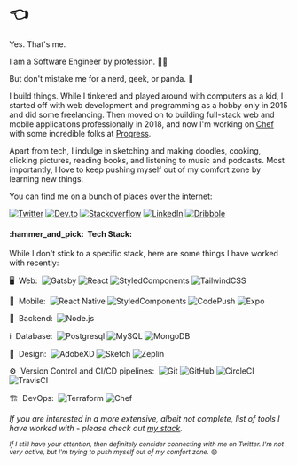<h1>👈</h1>

Yes. That's me. 

I am a Software Engineer by profession.&nbsp;:technologist:&nbsp;

But don't mistake me for a nerd, geek, or panda. :panda_face:

I build things. While I tinkered and played around with computers as a kid, I started off with web development and programming as a hobby only in 2015 and did some freelancing. Then moved on to building full-stack web and mobile applications professionally in 2018, and now I'm working on [Chef](https://www.chef.io/) with some incredible folks at [Progress](https://www.progress.com/).

Apart from tech, I indulge in sketching and making doodles, cooking, clicking pictures, reading books, and listening to music and podcasts. Most importantly, I love to keep pushing myself out of my comfort zone by learning new things.

You can find me on a bunch of places over the internet:

[![Twitter](https://img.shields.io/badge/-Twitter-1da1f2?style=flat-square&logo=twitter&logoColor=FFF)](https://twitter.com/rishiikc) [![Dev.to](https://img.shields.io/badge/-DevCommunity-000000?style=flat-square&logo=dev.to&logoColor=FFF)](https://dev.to/rishikc) [![Stackoverflow](https://img.shields.io/badge/-StackOverflow-f48024?style=flat-square&logo=stackoverflow&logoColor=FFF)](https://stackoverflow.com/users/11104618/rishichawda) [![LinkedIn](https://img.shields.io/badge/-LinkedIn-0a66c2?style=flat-square&logo=linkedin&logoColor=FFF)](https://www.linkedin.com/in/rkrishi) [![Dribbble](https://img.shields.io/badge/-Dribbble-ea4c89?style=flat-square&logo=dribbble&logoColor=FFF)](https://dribbble.com/rishikc)

<h4>:hammer_and_pick:&nbsp;&nbsp;Tech Stack:</h4>

While I don't stick to a specific stack, here are some things I have worked with recently:

:desktop_computer:&nbsp;&nbsp;Web:&nbsp;
  ![Gatsby](https://img.shields.io/badge/-Gatsby-0A1A2F?style=flat-square&logo=gatsby)
  ![React](https://img.shields.io/badge/-React-0A1A2F?style=flat-square&logo=react)
  ![StyledComponents](https://img.shields.io/badge/-StyledComponents-0A1A2F?style=flat-square&logo=styled-components&logoColor=fff)
  ![TailwindCSS](https://img.shields.io/badge/-TailwindCSS-0A1A2F?style=flat-square&logo=tailwind-css&logoColor=fff)

:iphone:&nbsp;&nbsp;Mobile:&nbsp;
  ![React Native](https://img.shields.io/badge/-React%20Native-0A1A2F?style=flat-square&logo=React&logoColor=00d8fd)
  ![StyledComponents](https://img.shields.io/badge/-StyledComponents-0A1A2F?style=flat-square&logo=styled-components&logoColor=fff)
  ![CodePush](https://img.shields.io/badge/-CodePush-0A1A2F?style=flat-square&logo=codepush&logoColor=fff)
  ![Expo](https://img.shields.io/badge/-Expo-0A1A2F?style=flat-square&logo=Expo&logoColor=FFF)

:abacus:&nbsp;&nbsp;Backend:&nbsp;
  ![Node.js](https://img.shields.io/badge/-Node.js-0A1A2F?style=flat-square&logo=node.js)

:information_source:&nbsp;&nbsp;Database:&nbsp;
  ![Postgresql](https://img.shields.io/badge/-Postgresql-0A1A2F?style=flat-square&logo=postgresql)
  ![MySQL](https://img.shields.io/badge/-MySQL-0A1A2F?style=flat-square&logo=mysql&logoColor=00d8fd)
  ![MongoDB](https://img.shields.io/badge/-MongoDB-0A1A2F?style=flat-square&logo=mongodb)

:art:&nbsp;&nbsp;Design:&nbsp;
  ![AdobeXD](https://img.shields.io/badge/-AdobeXD-0A1A2F?style=flat-square&logo=adobe-xd)
  ![Sketch](https://img.shields.io/badge/-Sketch-0A1A2F?style=flat-square&logo=sketch)
  ![Zeplin](https://img.shields.io/badge/-Zeplin-0A1A2F?style=flat-square&logo=zeplin)

:gear:&nbsp;&nbsp;Version Control and CI/CD pipelines:&nbsp;
  ![Git](https://img.shields.io/badge/-Git-0A1A2F?style=flat-square&logo=git)
  ![GitHub](https://img.shields.io/badge/-GitHub-0A1A2F?style=flat-square&logo=github)
  ![CircleCI](https://img.shields.io/badge/-CircleCI-0A1A2F?style=flat-square&logo=circleci)
  ![TravisCI](https://img.shields.io/badge/-TravisCI-0A1A2F?style=flat-square&logo=travis)

:building_construction:&nbsp;&nbsp;DevOps:&nbsp;
  ![Terraform](https://img.shields.io/badge/-Terraform-0A1A2F?style=flat-square&logo=terraform)
  ![Chef](https://img.shields.io/badge/-Chef-0A1A2F?style=flat-square&logo=chef)

_If you are interested in a more extensive, albeit not complete, list of tools I have worked with - please check out [my stack](https://stackshare.io/rishichawda/my-stack)._

<small> _If I still have your attention, then definitely consider connecting with me on Twitter. I'm not very active, but I'm trying to push myself out of my comfort zone._ :smile: </small>
